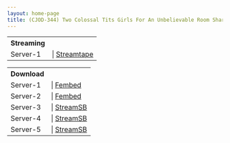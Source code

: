 ```yaml
---
layout: home-page
title: (CJOD-344) Two Colossal Tits Girls For An Unbelievable Room Sharing Scenario. My Two Step-nieces Are All Grown Up Now With Bouncy Tits That Shake All Over While They Take Turns For Sweaty Cowgirl Sex To Work Out Non-stop Creampie Loads From Me. Hana Himesaki Miu Arioka
---
```


<table><tbody>
<tr>
<th>Streaming</th>
</tr>
<tr>
<td>Server-1</td>
<td>| <a href="https://streamtape.com/v/79dv2LmPJlfAeRg" target="_blank">Streamtape</a></td>
</tr>
</tbody></table>

<table><tbody>
<tr>
<th>Download</th>
</tr>
<tr>
<td>Server-1</td>
<td>| <a href="https://watchjavnow.xyz/f/k0k2gh3kmnexlky" target="_blank">Fembed</a></td>
</tr>
<tr>
<td>Server-2</td>
<td>| <a href="https://fakyutube.com/f/gnmk5b-k-5y--l5" target="_blank">Fembed</a></td>
</tr>
<tr>
<td>Server-3</td>
<td>| <a href="https://watchsb.com/fyxaomvi0eqj.html" target="_blank">StreamSB</a></td>
</tr>
<tr>
<td>Server-4</td>
<td>| <a href="https://playerls.com/bvtxfi6dbmsv.html" target="_blank">StreamSB</a></td>
</tr>
<tr>
<td>Server-5</td>
<td>| <a href="https://tubesb.com/m9t2fcdsfz0n.html" target="_blank">StreamSB</a></td>
</tr>
</tbody></table>
